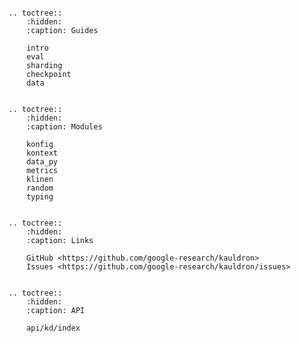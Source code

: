 ```{include} ../README.md
```

```{eval-rst}
.. toctree::
    :hidden:
    :caption: Guides

    intro
    eval
    sharding
    checkpoint
    data


.. toctree::
    :hidden:
    :caption: Modules

    konfig
    kontext
    data_py
    metrics
    klinen
    random
    typing


.. toctree::
    :hidden:
    :caption: Links

    GitHub <https://github.com/google-research/kauldron>
    Issues <https://github.com/google-research/kauldron/issues>


.. toctree::
    :hidden:
    :caption: API

    api/kd/index
```

<!--

TODO(epot): Include colabs as docs ?
Like: https://visu3d.readthedocs.io/en/latest/intro.html

-->
